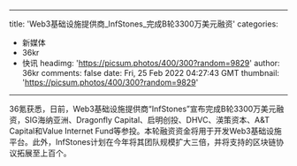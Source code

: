 
---
title: 'Web3基础设施提供商_InfStones_完成B轮3300万美元融资'
categories: 
 - 新媒体
 - 36kr
 - 快讯
headimg: 'https://picsum.photos/400/300?random=9829'
author: 36kr
comments: false
date: Fri, 25 Feb 2022 04:27:43 GMT
thumbnail: 'https://picsum.photos/400/300?random=9829'
---

<div>   
36氪获悉，日前，Web3基础设施提供商“InfStones”宣布完成B轮3300万美元融资，SIG海纳亚洲、Dragonfly Capital、启明创投、DHVC、渶策资本、A&T Capital和Value Internet Fund等参投。本轮融资资金将用于开发Web3基础设施平台。此外，InfStones计划在今年将其团队规模扩大三倍，并将支持的区块链协议拓展至上百个。  
</div>
            